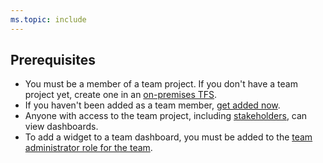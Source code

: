 ```yaml
---
ms.topic: include
---
```


<a id="permissions">  </a>
## Prerequisites  
- You must be a member of a team project. If you don't have a team project yet, create one in an [on-premises TFS](/azure/devops/organizations/projects/create-project). 
- If you haven't been added as a team member, [get added now](/azure/devops/organizations/security/add-users-team-project).
- Anyone with access to the team project, including [stakeholders](/azure/devops/organizations/security/get-started-stakeholder), can view dashboards.
- To add a widget to a team dashboard, you must be added to the [team administrator role for the team](/azure/devops/organizations/settings/add-team-administrator).    
